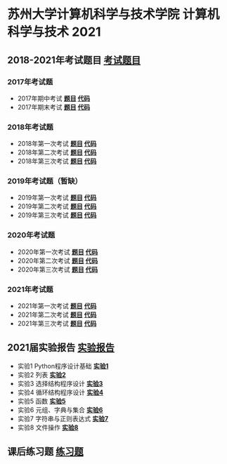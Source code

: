 # 苏州大学计算机科学与技术学院 计算机科学与技术 2021
## 2018-2021年考试题目 **[考试题目](历年考试)**
### 2017年考试题
+ 2017年期中考试   **[题目](历年考试/2017-1/Python2017期中.pdf) [代码](历年考试/2017-1/2017期中.py)**
+ 2017年期末考试   **[题目](历年考试/2017-2/Python2017期末.pdf) [代码](历年考试/2017-2/2017期末.py)**
### 2018年考试题
+ 2018年第一次考试 **[题目](历年考试/2018-1/Python2018-1.pdf)   [代码](历年考试/2018-1/2018-1.py)**
+ 2018年第二次考试 **[题目](历年考试/2018-2/Python2018-2.pdf)   [代码](历年考试/2018-2/2018-2.py)**
+ 2018年第三次考试 **[题目](历年考试/2018-3/Python2018-3.pdf)   [代码](历年考试/2018-3/2018-3.py)**
### 2019年考试题（暂缺）
+ 2019年第一次考试 **[题目](历年考试/2019-1/Python2019-1.pdf)   [代码](历年考试/2019-1/2019-1.py)**
+ 2019年第二次考试 **[题目](历年考试/2019-2/Python2019-2.pdf)   [代码](历年考试/2019-2/2019-2.py)**
+ 2019年第三次考试 **[题目](历年考试/2019-3/Python2019-3.pdf)   [代码](历年考试/2019-3/2019-3.py)**
### 2020年考试题
+ 2020年第一次考试 **[题目](历年考试/2020-1/Python2020-1.pdf)   [代码](历年考试/2020-1/2020-1.py)**
+ 2020年第二次考试 **[题目](历年考试/2020-2/Python2020-2.pdf)   [代码](历年考试/2020-2/2020-2.py)**
+ 2020年第三次考试 **[题目](历年考试/2020-3/Python2020-3.pdf)   [代码](历年考试/2020-3/2020-3.py)**
### 2021年考试题
+ 2021年第一次考试 **[题目](历年考试/2021-1/Python2021-1.pdf)   [代码](历年考试/2021-1/2021-1.py)**
+ 2021年第二次考试 **[题目](历年考试/2021-2/Python2021-2.pdf)   [代码](历年考试/2021-2/2021-2.py)**
+ 2021年第三次考试 **[题目](历年考试/2021-3/Python2021-3.pdf)   [代码](历年考试/2021-3/2021-3.py)**
## 2021届实验报告      **[实验报告](实验报告)**
+ 实验1 Python程序设计基础 **[实验1](实验报告/实验1-Python程序设计基础.doc)**
+ 实验2 列表              **[实验2](实验报告/实验2-列表.doc)**
+ 实验3 选择结构程序设计   **[实验3](实验报告/实验3-选择结构程序设计.doc)**
+ 实验4 循环结构程序设计   **[实验4](实验报告/实验4-循环结构程序设计.doc)**
+ 实验5 函数              **[实验5](实验报告/实验5-函数.doc)**
+ 实验6 元组、字典与集合   **[实验6](实验报告/实验6-元组、字典与集合.doc)**
+ 实验7 字符串与正则表达式 **[实验7](实验报告/实验7-字符串与正则表达式.doc)**
+ 实验8 文件操作          **[实验8](实验报告/实验8-文件操作.doc)**
## 课后练习题          **[练习题](python作业100题)**
